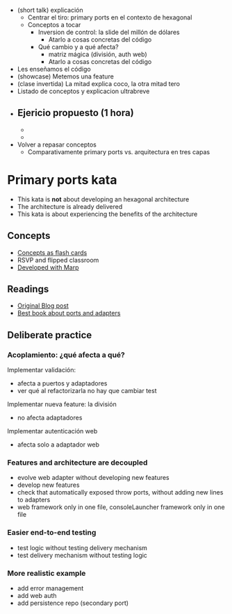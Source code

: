 - (short talk) explicación
  - Centrar el tiro: primary ports en el contexto de hexagonal
  - Conceptos a tocar
    - Inversion de control: la slide del millón de dólares
      - Atarlo a cosas concretas del código
    - Qué cambio y a qué afecta?
      - matriz mágica (división, auth web)
      - Atarlo a cosas concretas del código
- Les enseñamos el código
- (showcase) Metemos una feature
- (clase invertida) La mitad explica coco, la otra mitad tero
- Listado de conceptos y explicacion ultrabreve
- Ejericio propuesto (1 hora)
  - 
  -
  -
- Volver a repasar conceptos
  - Comparativamente primary ports vs. arquitectura en tres capas



# Primary ports kata

- This kata is **not** about developing an hexagonal architecture
- The architecture is already delivered
- This kata is about experiencing the benefits of the architecture

## Concepts

- [Concepts as flash cards](./docs/flash-cards.pdf)
- RSVP and flipped classroom
- [Developed with Marp](https://github.com/marp-team/marp)

## Readings

- [Original Blog post](https://web.archive.org/web/20090327032122/alistair.cockburn.us/Hexagonal+architecture)
- [Best book about ports and adapters](https://www.amazon.com/Growing-Object-Oriented-Software-Guided-Tests/dp/0321503627)


## Deliberate practice

### Acoplamiento: ¿qué afecta a qué?

Implementar validación:

- afecta a puertos y adaptadores 
- ver qué al refactorizarla no hay que cambiar test

Implementar nueva feature: la división

- no afecta adaptadores 

Implementar autenticación web

- afecta solo a adaptador web

### Features and architecture are decoupled

- evolve web adapter without developing new features
- develop new features
- check that automatically exposed throw ports, without adding new lines to adapters
- web framework only in one file, consoleLauncher framework only in one file

### Easier end-to-end testing

- test logic without testing delivery mechanism
- test delivery mechanism without testing logic

### More realistic example

- add error management
- add web auth
- add persistence repo (secondary port)
